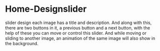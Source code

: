 # Home-Designslider
slider design each image has a title and description. And along with this, there are two buttons in it, a previous button and a next button, with the help of these you can move or control this slider. And while moving or sliding to another image, an animation of the same image will also show in the background.
